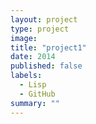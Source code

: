 ```yaml
---
layout: project
type: project
image: 
title: "project1"
date: 2014
published: false
labels:
  - Lisp
  - GitHub
summary: ""
---
```


